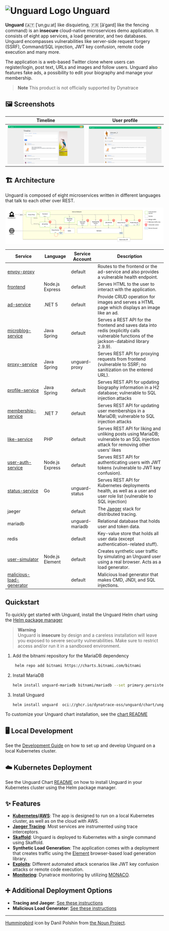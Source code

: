 # ![Unguard Logo](docs/images/logo/unguard-logo-red-small.png) Unguard

**Unguard** (🇦🇹 [ˈʊnˌɡuːat] like disquieting, 🇫🇷 [ãˈɡard] like the fencing command) is an **insecure** cloud-native
microservices demo application. It consists of eight app services, a load generator, and two databases. Unguard
encompasses vulnerabilities like server-side request forgery (SSRF), Command/SQL injection, JWT key confusion,
remote code execution and many more.

The application is a web-based Twitter clone where users can register/login, post text, URLs and images and follow users.
Unguard also features fake ads, a possibility to edit your biography and manage your membership.

> **Note**
> This product is not officially supported by Dynatrace

## 🖼️ Screenshots

| Timeline                                                                                                | User profile                                                                                                      |
|---------------------------------------------------------------------------------------------------------|-------------------------------------------------------------------------------------------------------------------|
| [![Screenshot of the timeline](./docs/images/unguard-timeline.png)](./docs/images/unguard-timeline.png) | [![Screenshot of a user profile](./docs/images/unguard-user-profile.png)](./docs/images/unguard-user-profile.png) |

## 🏗️ Architecture

Unguard is composed of eight microservices written in different languages that talk to each other over REST.

![Unguard Architecture](docs/images/unguard-architecture.svg)

| Service                                                    | Language        | Service Account | Description                                                                                                                                 |
|------------------------------------------------------------|-----------------|-----------------|---------------------------------------------------------------------------------------------------------------------------------------------|
| [envoy-proxy](./src/envoy-proxy)                           |                 | default         | Routes to the frontend or the ad-service and also provides a vulnerable health endpoint.                                                    |
| [frontend](./src/frontend)                                 | Node.js Express | default         | Serves HTML to the user to interact with the application.                                                                                   |
| [ad-service](./src/ad-service)                             | .NET 5          | default         | Provide CRUD operation for images and serves a HTML page which displays an image like an ad.                                                |
| [microblog-service](./src/microblog-service)               | Java Spring     | default         | Serves a REST API for the frontend and saves data into redis (explicitly calls vulnerable functions of the jackson-databind library 2.9.9). |
| [proxy-service](./src/proxy-service)                       | Java Spring     | unguard-proxy   | Serves REST API for proxying requests from frontend (vulnerable to SSRF; no sanitization on the entered URL).                               |
| [profile-service](./src/profile-service)                   | Java Spring     | default         | Serves REST API for updating biography information in a H2 database; vulnerable to SQL injection attacks                                    |
| [membership-service](./src/membership-service)             | .NET 7          | default         | Serves REST API for updating user memberships in a MariaDB; vulnerable to SQL injection attacks                                             |
| [like-service](./src/like-service)                         | PHP             | default         | Serves REST API for liking and unliking posts using MariaDB; vulnerable to an SQL injection attack for removing other users' likes          |
| [user-auth-service](./src/user-auth-service)               | Node.js Express | default         | Serves REST API for authenticating users with JWT tokens (vulnerable to JWT key confusion).                                                 |
| [status-service](./src/status-service)                     | Go              | unguard-status  | Serves REST API for Kubernetes deployments health, as well as a user and user role list (vulnerable to SQL injection)                       |
| jaeger                                                     |                 | default         | The [Jaeger](https://www.jaegertracing.io/) stack for distributed tracing.                                                                  |
| mariadb                                                    |                 | unguard-mariadb | Relational database that holds user and token data.                                                                                         |
| redis                                                      |                 | default         | Key-value store that holds all user data (except authentication-related stuff).                                                             |
| [user-simulator](./src/user-simulator)                     | Node.js Element | default         | Creates synthetic user traffic by simulating an Unguard user using a real browser. Acts as a load generator.                                |
| [malicious-load-generator](./src/malicious-load-generator) |                 | default         | Malicious load generator that makes CMD, JNDI, and SQL injections.                                                                          |

## Quickstart

To quickly get started with Unguard, install the Unguard Helm chart using the [Helm package manager](https://helm.sh/)

> **Warning** \
> Unguard is **insecure** by design and a careless installation will leave you exposed to severe security vulnerabilities. Make sure to restrict access and/or run it in a sandboxed environment.

1. Add the bitnami repository for the MariaDB dependency

   ```sh
    helm repo add bitnami https://charts.bitnami.com/bitnami
   ```

2. Install MariaDB

   ```sh
   helm install unguard-mariadb bitnami/mariadb --set primary.persistence.enabled=false --wait --namespace unguard --create-namespace
   ```

3. Install Unguard

   ```sh
   helm install unguard  oci://ghcr.io/dynatrace-oss/unguard/chart/unguard --wait --namespace unguard --create-namespace
   ```

To customize your Unguard chart installation, see the [chart README](chart/README.md)


## 🖥️ Local Development

See the [Development Guide](docs/DEV-GUIDE.md) on how to set up and develop Unguard on a local Kubernetes cluster.

## ☁️ Kubernetes Deployment

See the Unguard Chart [README](chart/README.md) on how to install Unguard in your Kubernetes cluster using the Helm package manager.

## ✨ Features

* **[Kubernetes](https://kubernetes.io/)/[AWS](https://aws.amazon.com/eks)**: The app is designed to run on a local
  Kubernetes cluster, as well as on the cloud with AWS.
* [**Jaeger Tracing**](https://www.jaegertracing.io/): Most services are instrumented using trace interceptors.
* [**Skaffold**](https://skaffold.dev/): Unguard is deployed to Kubernetes with a single command using Skaffold.
* **Synthetic Load Generation**: The application comes with a deployment that creates traffic using
  the [Element](https://element.flood.io/) browser-based load generation library.
* **[Exploits](./exploit-toolkit/exploits/README.md)**: Different automated attack scenarios like JWT key confusion
  attacks or remote code execution.
* **[Monitoring](docs/MONACO.md)**: Dynatrace monitoring by
  utilizing [MONACO](https://github.com/dynatrace-oss/dynatrace-monitoring-as-code).

## ➕ Additional Deployment Options

* **Tracing and Jaeger**: [See these instructions](docs/TRACING.md)
* **Malicious Load Generator**: [See these instructions](src/malicious-load-generator/README.md)

---

[Hummingbird](https://thenounproject.com/search/?q=hummingbird&i=4138237) icon by Danil Polshin
from [the Noun Project](https://thenounproject.com/).
